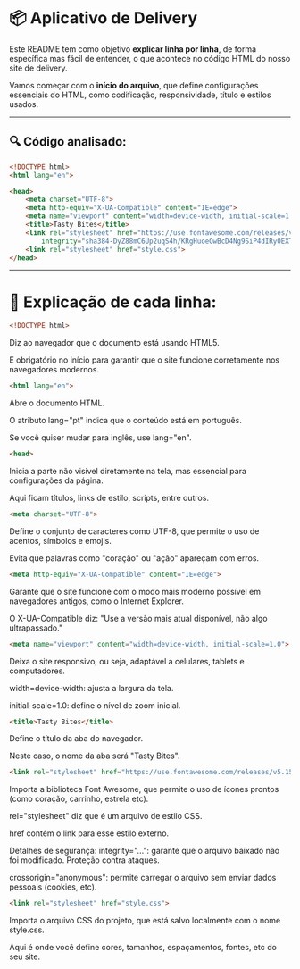 # 📦 Aplicativo de Delivery

Este README tem como objetivo **explicar linha por linha**, de forma específica mas fácil de entender, o que acontece no código HTML do nosso site de delivery.

Vamos começar com o **início do arquivo**, que define configurações essenciais do HTML, como codificação, responsividade, título e estilos usados.

---

## 🔍 Código analisado:

```html
<!DOCTYPE html>
<html lang="en">

<head>
    <meta charset="UTF-8">
    <meta http-equiv="X-UA-Compatible" content="IE=edge">
    <meta name="viewport" content="width=device-width, initial-scale=1.0">
    <title>Tasty Bites</title>
    <link rel="stylesheet" href="https://use.fontawesome.com/releases/v5.15.4/css/all.css"
        integrity="sha384-DyZ88mC6Up2uqS4h/KRgHuoeGwBcD4Ng9SiP4dIRy0EXTlnuz47vAwmeGwVChigm" crossorigin="anonymous">
    <link rel="stylesheet" href="style.css">
</head>

```
---

# 🧠 Explicação de cada linha:
```html 
<!DOCTYPE html> 
```
Diz ao navegador que o documento está usando HTML5.

É obrigatório no início para garantir que o site funcione corretamente nos navegadores modernos.

```html
<html lang="en">
```
Abre o documento HTML.

O atributo lang="pt" indica que o conteúdo está em português.

Se você quiser mudar para inglês, use lang="en".

```html
<head>
```
Inicia a parte não visível diretamente na tela, mas essencial para configurações da página.

Aqui ficam títulos, links de estilo, scripts, entre outros.

```html
<meta charset="UTF-8">
```
Define o conjunto de caracteres como UTF-8, que permite o uso de acentos, símbolos e emojis.

Evita que palavras como "coração" ou "ação" apareçam com erros.

```html
<meta http-equiv="X-UA-Compatible" content="IE=edge">
```
Garante que o site funcione com o modo mais moderno possível em navegadores antigos, como o Internet Explorer.

O X-UA-Compatible diz: "Use a versão mais atual disponível, não algo ultrapassado."

```html
<meta name="viewport" content="width=device-width, initial-scale=1.0">
```
Deixa o site responsivo, ou seja, adaptável a celulares, tablets e computadores.

width=device-width: ajusta a largura da tela.

initial-scale=1.0: define o nível de zoom inicial.

```html
<title>Tasty Bites</title>
```
Define o título da aba do navegador.

Neste caso, o nome da aba será "Tasty Bites".

```html
<link rel="stylesheet" href="https://use.fontawesome.com/releases/v5.15.4/css/all.css" ...>
```
Importa a biblioteca Font Awesome, que permite o uso de ícones prontos (como coração, carrinho, estrela etc).

rel="stylesheet" diz que é um arquivo de estilo CSS.

href contém o link para esse estilo externo.

Detalhes de segurança:
integrity="...": garante que o arquivo baixado não foi modificado. Proteção contra ataques.

crossorigin="anonymous": permite carregar o arquivo sem enviar dados pessoais (cookies, etc).

```html
<link rel="stylesheet" href="style.css">
```
Importa o arquivo CSS do projeto, que está salvo localmente com o nome style.css.

Aqui é onde você define cores, tamanhos, espaçamentos, fontes, etc do seu site.


